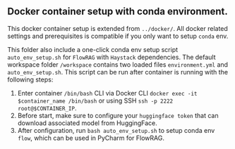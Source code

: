 ## Docker container setup with conda environment.

This docker container setup is extended from `../docker/`. All docker related settings and prerequisites is compatible if you only want to setup `conda` env.

This folder also include a one-click conda env setup script `auto_env_setup.sh` for `FlowRAG` with `Haystack` dependencies.
The default workspace folder `/workspace` contains two loaded files `environment.yml` and `auto_env_setup.sh`. 
This script can be run after container is running with the following steps:

1. Enter container `/bin/bash` CLI via Docker CLI `docker exec -it $container_name /bin/bash` or using SSH `ssh -p 2222 root@$CONTAINER_IP`.
2. Before start, make sure to configure your `huggingface token` that can download associated model from HuggingFace.
3. After configuration, run `bash auto_env_setup.sh` to setup conda env `flow`, which can be used in PyCharm for FlowRAG.
